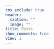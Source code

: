 ```yaml
---
cms_exclude: true
header:
  caption: ""
  image: ""
title: Posts
show_comments: true
view: 1
---
```

